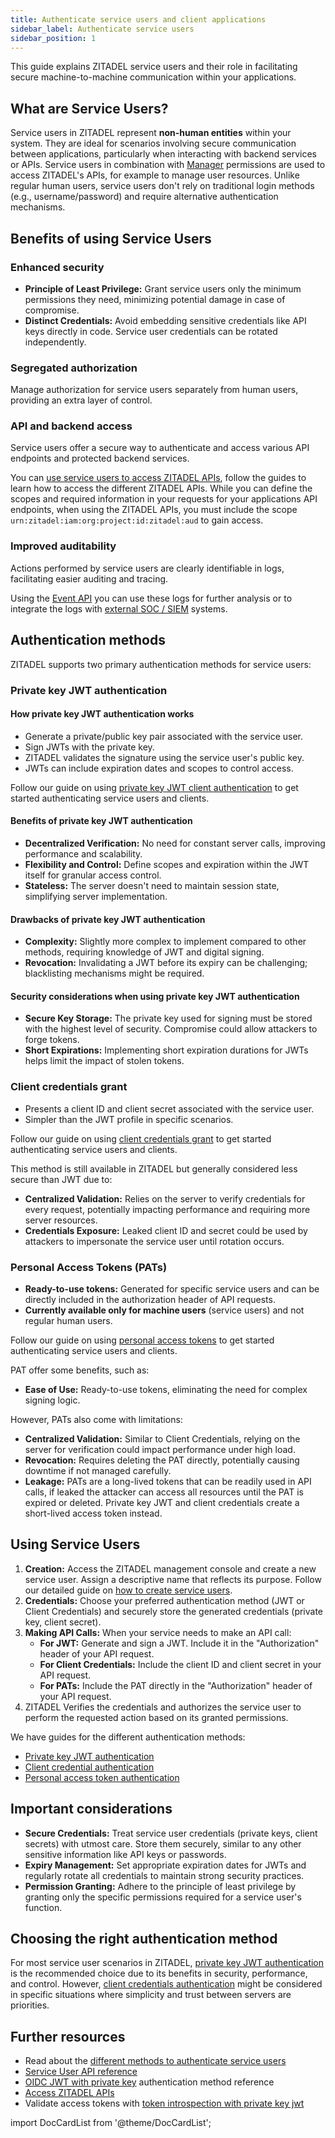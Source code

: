 ```yaml
---
title: Authenticate service users and client applications
sidebar_label: Authenticate service users
sidebar_position: 1
---
```


This guide explains ZITADEL service users and their role in facilitating secure machine-to-machine communication within your applications.

## What are Service Users?

Service users in ZITADEL represent **non-human entities** within your system.
They are ideal for scenarios involving secure communication between applications, particularly when interacting with backend services or APIs.
Service users in combination with [Manager](/concepts/structure/managers) permissions are used to access ZITADEL's APIs, for example to manage user resources.
Unlike regular human users, service users don't rely on traditional login methods (e.g., username/password) and require alternative authentication mechanisms.

## Benefits of using Service Users

### Enhanced security

* **Principle of Least Privilege:** Grant service users only the minimum permissions they need, minimizing potential damage in case of compromise.
* **Distinct Credentials:** Avoid embedding sensitive credentials like API keys directly in code. Service user credentials can be rotated independently.

### Segregated authorization

Manage authorization for service users separately from human users, providing an extra layer of control.

### API and backend access

Service users offer a secure way to authenticate and access various API endpoints and protected backend services.

You can [use service users to access ZITADEL APIs](../zitadel-apis/), follow the guides to learn how to access the different ZITADEL APIs.
While you can define the scopes and required information in your requests for your applications API endpoints, when using the ZITADEL APIs, you must include the scope `urn:zitadel:iam:org:project:id:zitadel:aud` to gain access.

### Improved auditability

Actions performed by service users are clearly identifiable in logs, facilitating easier auditing and tracing.

Using the [Event API](../zitadel-apis/event-api) you can use these logs for further analysis or to integrate the logs with [external SOC / SIEM](../external-audit-log) systems.

## Authentication methods

ZITADEL supports two primary authentication methods for service users:

### Private key JWT authentication

#### How private key JWT authentication works

* Generate a private/public key pair associated with the service user.
* Sign JWTs with the private key.
* ZITADEL validates the signature using the service user's public key.
* JWTs can include expiration dates and scopes to control access.

Follow our guide on using [private key JWT client authentication](./private-key-jwt) to get started authenticating service users and clients.

#### Benefits of private key JWT authentication

* **Decentralized Verification:** No need for constant server calls, improving performance and scalability.
* **Flexibility and Control:** Define scopes and expiration within the JWT itself for granular access control.
* **Stateless:** The server doesn't need to maintain session state, simplifying server implementation.

#### Drawbacks of private key JWT authentication

* **Complexity:** Slightly more complex to implement compared to other methods, requiring knowledge of JWT and digital signing.
* **Revocation:** Invalidating a JWT before its expiry can be challenging; blacklisting mechanisms might be required. 

#### Security considerations when using private key JWT authentication

* **Secure Key Storage:** The private key used for signing must be stored with the highest level of security. Compromise could allow attackers to forge tokens.
* **Short Expirations:** Implementing short expiration durations for JWTs helps limit the impact of stolen tokens.

### Client credentials grant

* Presents a client ID and client secret associated with the service user.
* Simpler than the JWT profile in specific scenarios.

Follow our guide on using [client credentials grant](./client-credentials) to get started authenticating service users and clients.

This method is still available in ZITADEL but generally considered less secure than JWT due to:

* **Centralized Validation:** Relies on the server to verify credentials for every request, potentially impacting performance and requiring more server resources.
* **Credentials Exposure:** Leaked client ID and secret could be used by attackers to impersonate the service user until rotation occurs.

### Personal Access Tokens (PATs)

* **Ready-to-use tokens:** Generated for specific service users and can be directly included in the authorization header of API requests.
* **Currently available only for machine users** (service users) and not regular human users.

Follow our guide on using [personal access tokens](./personal-access-token) to get started authenticating service users and clients.

PAT offer some benefits, such as:

* **Ease of Use:** Ready-to-use tokens, eliminating the need for complex signing logic.

However, PATs also come with limitations:

* **Centralized Validation:** Similar to Client Credentials, relying on the server for verification could impact performance under high load.
* **Revocation:** Requires deleting the PAT directly, potentially causing downtime if not managed carefully.
* **Leakage:** PATs are a long-lived tokens that can be readily used in API calls, if leaked the attacker can access all resources until the PAT is expired or deleted. Private key JWT and client credentials create a short-lived access token instead.

## Using Service Users

1. **Creation:** Access the ZITADEL management console and create a new service user. Assign a descriptive name that reflects its purpose. Follow our detailed guide on [how to create service users](../../manage/console/users).
2. **Credentials:** Choose your preferred authentication method (JWT or Client Credentials) and securely store the generated credentials (private key, client secret).
3. **Making API Calls:** When your service needs to make an API call:
    * **For JWT:** Generate and sign a JWT. Include it in the "Authorization" header of your API request.
    * **For Client Credentials:** Include the client ID and client secret in your API request.
    * **For PATs:** Include the PAT directly in the "Authorization" header of your API request.
4. ZITADEL Verifies the credentials and authorizes the service user to perform the requested action based on its granted permissions.

We have guides for the different authentication methods:

- [Private key JWT authentication](private-key-jwt)
- [Client credential authentication](client-credentials)
- [Personal access token authentication](personal-access-token)

## Important considerations

* **Secure Credentials:** Treat service user credentials (private keys, client secrets) with utmost care. Store them securely, similar to any other sensitive information like API keys or passwords.
* **Expiry Management:** Set appropriate expiration dates for JWTs and regularly rotate all credentials to maintain strong security practices.
* **Permission Granting:** Adhere to the principle of least privilege by granting only the specific permissions required for a service user's function.

## Choosing the right authentication method

For most service user scenarios in ZITADEL, [private key JWT authentication](./private-key-jwt.md) is the recommended choice due to its benefits in security, performance, and control.
However, [client credentials authentication](./client-credentials.md) might be considered in specific situations where simplicity and trust between servers are priorities.

## Further resources

* Read about the [different methods to authenticate service users](./authenticate-service-users)
* [Service User API reference](/docs/category/apis/resources/mgmt/user-machine)
* [OIDC JWT with private key](/docs/apis/openidoauth/authn-methods#jwt-with-private-key) authentication method reference
* [Access ZITADEL APIs](../zitadel-apis/)
* Validate access tokens with [token introspection with private key jwt](../token-introspection/private-key-jwt.mdx)

import DocCardList from '@theme/DocCardList';

<DocCardList />
